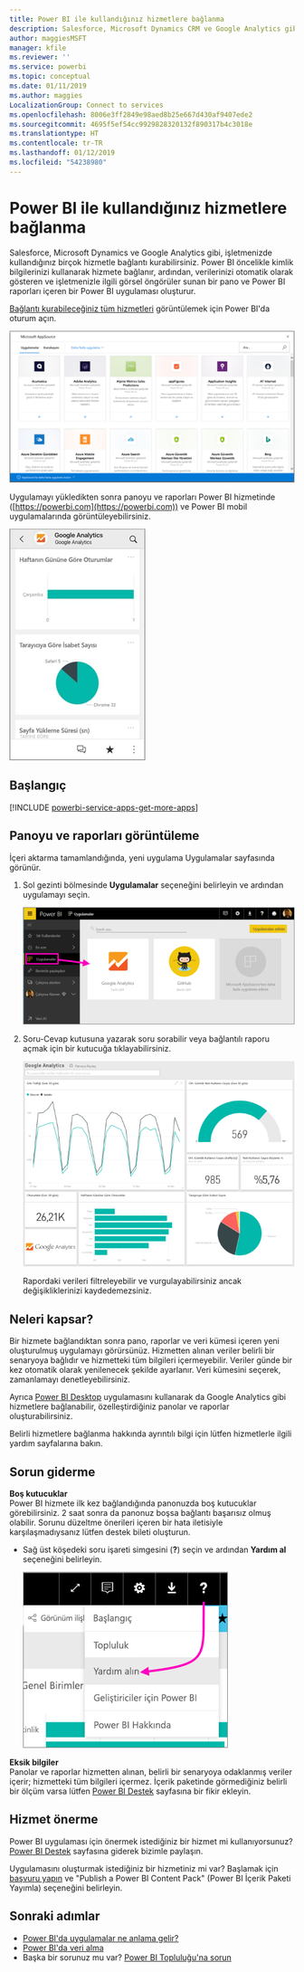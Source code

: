 ```yaml
---
title: Power BI ile kullandığınız hizmetlere bağlanma
description: Salesforce, Microsoft Dynamics CRM ve Google Analytics gibi, işletmenizde kullandığınız birçok hizmetle bağlantı kurabilirsiniz.
author: maggiesMSFT
manager: kfile
ms.reviewer: ''
ms.service: powerbi
ms.topic: conceptual
ms.date: 01/11/2019
ms.author: maggies
LocalizationGroup: Connect to services
ms.openlocfilehash: 8006e3ff2849e98aed8b25e667d430af9407ede2
ms.sourcegitcommit: 4695f5ef54cc9929828320132f890317b4c3018e
ms.translationtype: HT
ms.contentlocale: tr-TR
ms.lasthandoff: 01/12/2019
ms.locfileid: "54238980"
---
```

# <a name="connect-to-the-services-you-use-with-power-bi"></a>Power BI ile kullandığınız hizmetlere bağlanma
Salesforce, Microsoft Dynamics ve Google Analytics gibi, işletmenizde kullandığınız birçok hizmetle bağlantı kurabilirsiniz. Power BI öncelikle kimlik bilgilerinizi kullanarak hizmete bağlanır, ardından, verilerinizi otomatik olarak gösteren ve işletmenizle ilgili görsel öngörüler sunan bir pano ve Power BI raporları içeren bir Power BI uygulaması oluşturur.


[Bağlantı kurabileceğiniz tüm hizmetleri](https://app.powerbi.com/getdata/services) görüntülemek için Power BI'da oturum açın. 

![AppSource uygulamaları](media/service-connect-to-services/overview.png)

Uygulamayı yükledikten sonra panoyu ve raporları Power BI hizmetinde ([https://powerbi.com](https://powerbi.com)) ve Power BI mobil uygulamalarında görüntüleyebilirsiniz. 

![Power BI mobil uygulamasında Google Analytics uygulaması](media/service-connect-to-services/power-bi-service-mobile-app-240.png)

## <a name="get-started"></a>Başlangıç
[!INCLUDE [powerbi-service-apps-get-more-apps](./includes/powerbi-service-apps-get-more-apps.md)]

## <a name="view-the-dashboard-and-reports"></a>Panoyu ve raporları görüntüleme
İçeri aktarma tamamlandığında, yeni uygulama Uygulamalar sayfasında görünür.

1. Sol gezinti bölmesinde **Uygulamalar** seçeneğini belirleyin ve ardından uygulamayı seçin.
   
     ![Uygulamalar sayfası](media/service-connect-to-services/power-bi-service-apps-open-app.png)
2. Soru-Cevap kutusuna yazarak soru sorabilir veya bağlantılı raporu açmak için bir kutucuğa tıklayabilirsiniz. 
   
    ![Google Analytics panosu](media/service-connect-to-services/googleanalytics2.png)
   
    Rapordaki verileri filtreleyebilir ve vurgulayabilirsiniz ancak değişikliklerinizi kaydedemezsiniz.

## <a name="whats-included"></a>Neleri kapsar?
Bir hizmete bağlandıktan sonra pano, raporlar ve veri kümesi içeren yeni oluşturulmuş uygulamayı görürsünüz. Hizmetten alınan veriler belirli bir senaryoya bağlıdır ve hizmetteki tüm bilgileri içermeyebilir. Veriler günde bir kez otomatik olarak yenilenecek şekilde ayarlanır. Veri kümesini seçerek, zamanlamayı denetleyebilirsiniz.

Ayrıca [Power BI Desktop](desktop-get-the-desktop.md) uygulamasını kullanarak da Google Analytics gibi hizmetlere bağlanabilir, özelleştirdiğiniz panolar ve raporlar oluşturabilirsiniz.  

Belirli hizmetlere bağlanma hakkında ayrıntılı bilgi için lütfen hizmetlerle ilgili yardım sayfalarına bakın.

## <a name="troubleshooting"></a>Sorun giderme
**Boş kutucuklar**  
Power BI hizmete ilk kez bağlandığında panonuzda boş kutucuklar görebilirsiniz. 2 saat sonra da panonuz boşsa bağlantı başarısız olmuş olabilir. Sorunu düzeltme önerileri içeren bir hata iletisiyle karşılaşmadıysanız lütfen destek bileti oluşturun.

* Sağ üst köşedeki soru işareti simgesini (**?**) seçin ve ardından **Yardım al** seçeneğini belirleyin.
  
    ![Yardım al simgesi](media/service-connect-to-services/power-bi-service-get-help.png)

**Eksik bilgiler**  
Panolar ve raporlar hizmetten alınan, belirli bir senaryoya odaklanmış veriler içerir; hizmetteki tüm bilgileri içermez. İçerik paketinde görmediğiniz belirli bir ölçüm varsa lütfen [Power BI Destek](https://support.powerbi.com/forums/265200-power-bi) sayfasına bir fikir ekleyin.

## <a name="suggesting-services"></a>Hizmet önerme
Power BI uygulaması için önermek istediğiniz bir hizmet mi kullanıyorsunuz? [Power BI Destek](https://support.powerbi.com/forums/265200-power-bi) sayfasına giderek bizimle paylaşın.

Uygulamasını oluşturmak istediğiniz bir hizmetiniz mi var? Başlamak için [başvuru yapın](https://azure.microsoft.com/marketplace/programs/certified/apply/) ve "Publish a Power BI Content Pack" (Power BI İçerik Paketi Yayımla) seçeneğini belirleyin.

## <a name="next-steps"></a>Sonraki adımlar
* [Power BI'da uygulamalar ne anlama gelir?](service-install-use-apps.md)
* [Power BI'da veri alma](service-get-data.md)
* Başka bir sorunuz mu var? [Power BI Topluluğu'na sorun](http://community.powerbi.com/)

